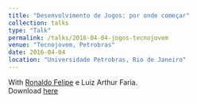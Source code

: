```yaml
---
title: "Desenvolvimento de Jogos: por onde começar"
collection: talks
type: "Talk"
permalink: /talks/2016-04-04-jogos-tecnojovem
venue: "Tecnojovem, Petrobras"
date: 2016-04-04
location: "Universidade Petrobras, Rio de Janeiro"
---
```

With [Ronaldo Felipe](http://ronaldofelipe.azurewebsites.net) e Luiz Arthur Faria.  
Download [here](../files/jogos-tecnojovem.pdf)
